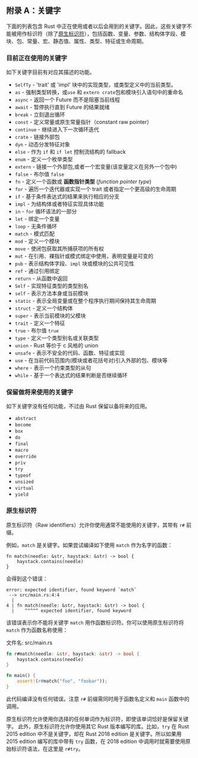 ## 附录 A：关键字

下面的列表包含 Rust 中正在使用或者以后会用到的关键字。因此，这些关键字不能被用作标识符（除了[原生标识符](#原生标识符)），包括函数、变量、参数、结构体字段、模块、包、常量、宏、静态值、属性、类型、特征或生命周期。

### 目前正在使用的关键字

如下关键字目前有对应其描述的功能。
- `SelfTy` - 'trait' 或 'impl' 块中的实现类型，或类型定义中的当前类型。
- `as` - 强制类型转换，或`use` 和 `extern crate`包和模块引入语句中的重命名
- `async` - 返回一个 Future 而不是阻塞当前线程
- `await` - 暂停执行直到 Future 的结果就绪
- `break` - 立刻退出循环
- `const` - 定义常量或原生常量指针（constant raw pointer）
- `continue` - 继续进入下一次循环迭代
- `crate` - 链接外部包
- `dyn` - 动态分发特征对象
- `else` - 作为 `if` 和 `if let` 控制流结构的 fallback
- `enum` - 定义一个枚举类型
- `extern` - 链接一个外部包,或者一个宏变量(该变量定义在另外一个包中)
- `false` - 布尔值 `false`
- `fn` - 定义一个函数或 **函数指针类型** (_function pointer type_)
- `for` - 遍历一个迭代器或实现一个 trait 或者指定一个更高级的生命周期
- `if` - 基于条件表达式的结果来执行相应的分支
- `impl` - 为结构体或者特征实现具体功能
- `in` - `for` 循环语法的一部分
- `let` - 绑定一个变量
- `loop` - 无条件循环
- `match` - 模式匹配
- `mod` - 定义一个模块
- `move` - 使闭包获取其所捕获项的所有权
- `mut` - 在引用、裸指针或模式绑定中使用，表明变量是可变的
- `pub` - 表示结构体字段、`impl` 块或模块的公共可见性
- `ref` - 通过引用绑定
- `return` - 从函数中返回
- `Self` - 实现特征类型的类型别名
- `self` - 表示方法本身或当前模块
- `static` - 表示全局变量或在整个程序执行期间保持其生命周期
- `struct` - 定义一个结构体
- `super` - 表示当前模块的父模块
- `trait` - 定义一个特征
- `true` - 布尔值 `true`
- `type` - 定义一个类型别名或关联类型
- `union` - Rust 等价于 c 风格的 union
- `unsafe` - 表示不安全的代码、函数、特征或实现
- `use` - 在当前代码范围内(模块或者花括号对)引入外部的包、模块等
- `where` - 表示一个约束类型的从句
- `while` - 基于一个表达式的结果判断是否继续循环

### 保留做将来使用的关键字

如下关键字没有任何功能，不过由 Rust 保留以备将来的应用。

- `abstract`
- `become`
- `box`
- `do`
- `final`
- `macro`
- `override`
- `priv`
- `try`
- `typeof`
- `unsized`
- `virtual`
- `yield`

### 原生标识符

原生标识符（Raw identifiers）允许你使用通常不能使用的关键字，其带有 `r#` 前缀。

例如，`match` 是关键字。如果尝试编译如下使用 `match` 作为名字的函数：

```rust,ignore,does_not_compile
fn match(needle: &str, haystack: &str) -> bool {
    haystack.contains(needle)
}
```

会得到这个错误：

```text
error: expected identifier, found keyword `match`
 --> src/main.rs:4:4
  |
4 | fn match(needle: &str, haystack: &str) -> bool {
  |    ^^^^^ expected identifier, found keyword
```

该错误表示你不能将关键字 `match` 用作函数标识符。你可以使用原生标识符将 `match` 作为函数名称使用：

<span class="filename">文件名: src/main.rs</span>

```rust
fn r#match(needle: &str, haystack: &str) -> bool {
    haystack.contains(needle)
}

fn main() {
    assert!(r#match("foo", "foobar"));
}
```

此代码编译没有任何错误。注意 `r#` 前缀需同时用于函数名定义和 `main` 函数中的调用。

原生标识符允许使用你选择的任何单词作为标识符，即使该单词恰好是保留关键字。 此外，原生标识符允许你使用其它 Rust 版本编写的库。比如，`try` 在 Rust 2015 edition 中不是关键字，却在 Rust 2018 edition 是关键字。所以如果用 2015 edition 编写的库中带有 `try` 函数，在 2018 edition 中调用时就需要使用原始标识符语法，在这里是 `r#try`。
